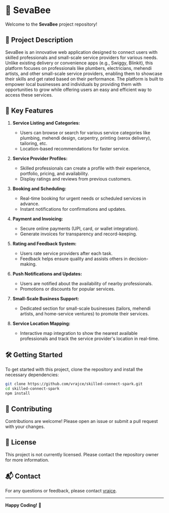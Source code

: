 # 🚀 SevaBee 

Welcome to the **SevaBee** project repository! 

## 📜 Project Description

SevaBee is an innovative web application designed to connect users with skilled professionals and small-scale service providers for various needs. Unlike existing delivery or convenience apps (e.g., Swiggy, Blinkit), this platform focuses on professionals like plumbers, electricians, mehendi artists, and other small-scale service providers, enabling them to showcase their skills and get rated based on their performance. The platform is built to empower local businesses and individuals by providing them with opportunities to grow while offering users an easy and efficient way to access these services.

## 🌟 Key Features

1. **Service Listing and Categories:**
   - Users can browse or search for various service categories like plumbing, mehendi design, carpentry, printing (xerox delivery), tailoring, etc.
   - Location-based recommendations for faster service.

2. **Service Provider Profiles:**
   - Skilled professionals can create a profile with their experience, portfolio, pricing, and availability.
   - Display ratings and reviews from previous customers.

3. **Booking and Scheduling:**
   - Real-time booking for urgent needs or scheduled services in advance.
   - Instant notifications for confirmations and updates.

4. **Payment and Invoicing:**
   - Secure online payments (UPI, card, or wallet integration).
   - Generate invoices for transparency and record-keeping.

5. **Rating and Feedback System:**
   - Users rate service providers after each task.
   - Feedback helps ensure quality and assists others in decision-making.

6. **Push Notifications and Updates:**
   - Users are notified about the availability of nearby professionals.
   - Promotions or discounts for popular services.

7. **Small-Scale Business Support:**
   - Dedicated section for small-scale businesses (tailors, mehendi artists, and home-service ventures) to promote their services.

8. **Service Location Mapping:**
   - Interactive map integration to show the nearest available professionals and track the service provider's location in real-time.

## 🛠️ Getting Started

To get started with this project, clone the repository and install the necessary dependencies:

```bash
git clone https://github.com/vrajce/skilled-connect-spark.git
cd skilled-connect-spark
npm install
```

## 🤝 Contributing

Contributions are welcome! Please open an issue or submit a pull request with your changes.

## 📄 License

This project is not currently licensed. Please contact the repository owner for more information.

## 📬 Contact

For any questions or feedback, please contact [vrajce](https://github.com/vrajce).

---

**Happy Coding!** 🎉
